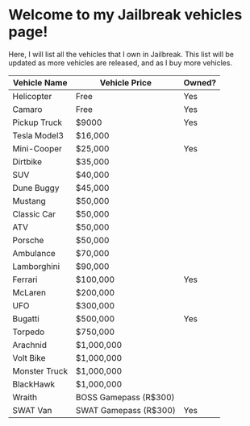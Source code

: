 # Welcome to my Jailbreak vehicles page!
Here, I will list all the vehicles that I own in Jailbreak. This list will be updated as more vehicles are released, and as I buy more vehicles.

|Vehicle Name     |Vehicle Price           |Owned?     |
|-----------------|------------------------|-----------|
|Helicopter       |Free                    |Yes        |
|Camaro           |Free                    |Yes        |
|Pickup Truck     |$9000                   |Yes        |
|Tesla Model3     |$16,000                 |           |
|Mini-Cooper      |$25,000                 |Yes        |
|Dirtbike         |$35,000                 |           |
|SUV              |$40,000                 |           |
|Dune Buggy       |$45,000                 |           |
|Mustang          |$50,000                 |           |
|Classic Car      |$50,000                 |           |
|ATV              |$50,000                 |           |
|Porsche          |$50,000                 |           |
|Ambulance        |$70,000                 |           |
|Lamborghini      |$90,000                 |           |
|Ferrari          |$100,000                |Yes        |
|McLaren          |$200,000                |           |
|UFO              |$300,000                |           |
|Bugatti          |$500,000                |Yes        |
|Torpedo          |$750,000                |           |
|Arachnid         |$1,000,000              |           |
|Volt Bike        |$1,000,000              |           |
|Monster Truck    |$1,000,000              |           |
|BlackHawk        |$1,000,000              |           |
|Wraith           |BOSS Gamepass (R$300)   |           |
|SWAT Van         |SWAT Gamepass (R$300)   |Yes        |
